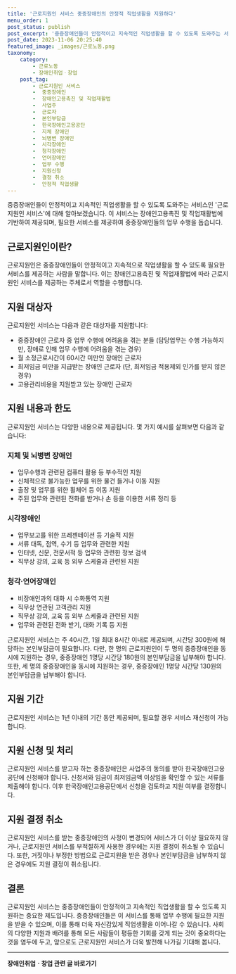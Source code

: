 ```yaml
---
title: '근로지원인 서비스 중증장애인의 안정적 직업생활을 지원하다'
menu_order: 1
post_status: publish
post_excerpt: '중증장애인들이 안정적이고 지속적인 직업생활을 할 수 있도록 도와주는 서비스인  근로지원인 서비스 에 대해 알아보겠습니다. 이 서비스는 장애인고용촉진 및 직업재활법에 기반하여 제공되며, 필요한 서비스를 제공하여 중증장애인들의 업무 수행을 돕습니다.'
post_date: 2023-11-06 20:25:40
featured_image: _images/근로노동.png
taxonomy:
    category:
        - 근로노동
        - 장애인취업ㆍ창업
    post_tag:
        - 근로지원인 서비스
        -  중증장애인
        -  장애인고용촉진 및 직업재활법
        -  사업주
        -  근로자
        -  본인부담금
        -  한국장애인고용공단
        -  지체 장애인
        -  뇌병변 장애인
        -  시각장애인
        -  청각장애인
        -  언어장애인
        -  업무 수행
        -  지원신청
        -  결정 취소
        -  안정적 직업생활
---
```




중증장애인들이 안정적이고 지속적인 직업생활을 할 수 있도록 도와주는 서비스인 '근로지원인 서비스'에 대해 알아보겠습니다. 이 서비스는 장애인고용촉진 및 직업재활법에 기반하여 제공되며, 필요한 서비스를 제공하여 중증장애인들의 업무 수행을 돕습니다.

## 근로지원인이란?

근로지원인은 중증장애인들이 안정적이고 지속적으로 직업생활을 할 수 있도록 필요한 서비스를 제공하는 사람을 말합니다. 이는 장애인고용촉진 및 직업재활법에 따라 근로지원인 서비스를 제공하는 주체로서 역할을 수행합니다.

## 지원 대상자

근로지원인 서비스는 다음과 같은 대상자를 지원합니다:
- 중증장애인 근로자 중 업무 수행에 어려움을 겪는 분들 (담당업무는 수행 가능하지만, 장애로 인해 업무 수행에 어려움을 겪는 경우)
- 월 소정근로시간이 60시간 미만인 장애인 근로자
- 최저임금 미만을 지급받는 장애인 근로자 (단, 최저임금 적용제외 인가를 받지 않은 경우)
- 고용관리비용을 지원받고 있는 장애인 근로자

## 지원 내용과 한도

근로지원인 서비스는 다양한 내용으로 제공됩니다. 몇 가지 예시를 살펴보면 다음과 같습니다:

### 지체 및 뇌병변 장애인
- 업무수행과 관련된 컴퓨터 활용 등 부수적인 지원
- 신체적으로 불가능한 업무를 위한 물건 들거나 이동 지원
- 출장 및 업무를 위한 휠체어 등 이동 지원
- 주된 업무와 관련된 전화를 받거나 손 등을 이용한 서류 정리 등

### 시각장애인
- 업무보고를 위한 프레젠테이션 등 기술적 지원
- 서류 대독, 점역, 수기 등 업무와 관련한 지원
- 인터넷, 신문, 전문서적 등 업무와 관련한 정보 검색
- 직무상 강의, 교육 등 외부 스케줄과 관련된 지원

### 청각·언어장애인
- 비장애인과의 대화 시 수화통역 지원
- 직무상 연관된 고객관리 지원
- 직무상 강의, 교육 등 외부 스케줄과 관련된 지원
- 업무와 관련된 전화 받기, 대화 기록 등 지원

근로지원인 서비스는 주 40시간, 1일 최대 8시간 이내로 제공되며, 시간당 300원에 해당하는 본인부담금이 필요합니다. 다만, 한 명의 근로지원인이 두 명의 중증장애인을 동시에 지원하는 경우, 중증장애인 1명당 시간당 180원의 본인부담금을 납부해야 합니다. 또한, 세 명의 중증장애인을 동시에 지원하는 경우, 중증장애인 1명당 시간당 130원의 본인부담금을 납부해야 합니다.

## 지원 기간

근로지원인 서비스는 1년 이내의 기간 동안 제공되며, 필요할 경우 서비스 재신청이 가능합니다.

## 지원 신청 및 처리

근로지원인 서비스를 받고자 하는 중증장애인은 사업주의 동의를 받아 한국장애인고용공단에 신청해야 합니다. 신청서와 임금이 최저임금액 이상임을 확인할 수 있는 서류를 제출해야 합니다. 이후 한국장애인고용공단에서 신청을 검토하고 지원 여부를 결정합니다.

## 지원 결정 취소

근로지원인 서비스를 받는 중증장애인의 사정이 변경되어 서비스가 더 이상 필요하지 않거나, 근로지원인 서비스를 부적절하게 사용한 경우에는 지원 결정이 취소될 수 있습니다. 또한, 거짓이나 부정한 방법으로 근로지원을 받은 경우나 본인부담금을 납부하지 않은 경우에도 지원 결정이 취소됩니다.

## 결론

근로지원인 서비스는 중증장애인들이 안정적이고 지속적인 직업생활을 할 수 있도록 지원하는 중요한 제도입니다. 중증장애인들은 이 서비스를 통해 업무 수행에 필요한 지원을 받을 수 있으며, 이를 통해 더욱 자신감있게 직업생활을 이어나갈 수 있습니다. 사회의 다양한 지원과 배려를 통해 모든 사람들이 평등한 기회를 갖게 되는 것이 중요하다는 것을 염두에 두고, 앞으로도 근로지원인 서비스가 더욱 발전해 나가길 기대해 봅니다.
<!-- wp:separator -->
<hr class="wp-block-separator has-alpha-channel-opacity"/>
<!-- /wp:separator -->

<!-- wp:group {"backgroundColor":"base","layout":{"type":"constrained"}} -->
<div class="wp-block-group has-base-background-color has-background"><!-- wp:paragraph {"align":"center","fontSize":"medium"} -->
<p class="has-text-align-center has-large-font-size"><strong>장애인취업ㆍ창업 관련 글 바로가기</strong></p>
<!-- /wp:paragraph -->


<!-- wp:latest-posts
{"categories":[{"id":12749,"count":19,"description":"","link":"https://uknowlaw.com/category/%ec%9e%a5%ec%95%a0%ec%9d%b8%ec%b7%a8%ec%97%85%e3%86%8d%ec%b0%bd%ec%97%85/","name":"장애인취업ㆍ창업","slug":"장애인취업ㆍ창업","taxonomy":"category","parent":0,"meta":[],"_links":{"self":[{"href":"https://uknowlaw.com/wp-json/wp/v2/categories/12749"}],"collection":[{"href":"https://uknowlaw.com/wp-json/wp/v2/categories"}],"about":[{"href":"https://uknowlaw.com/wp-json/wp/v2/taxonomies/category"}],"wp:post_type":[{"href":"https://uknowlaw.com/wp-json/wp/v2/posts?categories=12749"}],"curies":[{"name":"wp","href":"https://api.w.org/{rel}","templated":true}]}}],"postsToShow":100,"excerptLength":28,"postLayout":"grid","columns":2,"featuredImageAlign":"left","featuredImageSizeSlug":"large","fontSize":18px} /--></div>
<!-- /wp:group -->